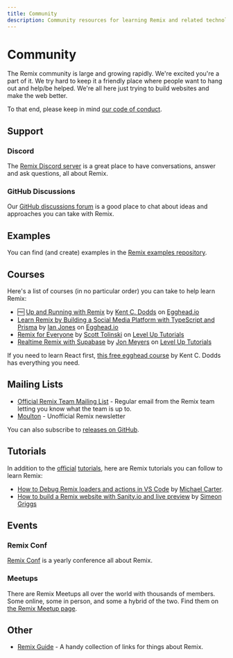 ```yaml
---
title: Community
description: Community resources for learning Remix and related technologies
---
```


# Community

The Remix community is large and growing rapidly. We're excited you're a part of it. We try hard to keep it a friendly place where people want to hang out and help/be helped. We're all here just trying to build websites and make the web better.

To that end, please keep in mind [our code of conduct][our-code-of-conduct].

## Support

### Discord

The [Remix Discord server][remix-discord-server] is a great place to have conversations, answer and ask questions, all about Remix.

### GitHub Discussions

Our [GitHub discussions forum][git-hub-discussions-forum] is a good place to chat about ideas and approaches you can take with Remix.

## Examples

You can find (and create) examples in the [Remix examples repository][the-examples-repository].

## Courses

Here's a list of courses (in no particular order) you can take to help learn Remix:

- 🆓 [Up and Running with Remix][up-and-running-with-remix] by [Kent C. Dodds][kent-c-dodds] on [Egghead.io][egghead-io]
- [Learn Remix by Building a Social Media Platform with TypeScript and Prisma][learn-remix-by-building-a-social-media-platform-with-type-script-and-prisma] by [Ian Jones][ian-jones] on [Egghead.io][egghead-io]
- [Remix for Everyone][remix-for-everyone] by [Scott Tolinski][scott-tolinski] on [Level Up Tutorials][level-up-tutorials]
- [Realtime Remix with Supabase][realtime-remix-with-supabase] by [Jon Meyers][jon-meyers] on [Level Up Tutorials][level-up-tutorials]

If you need to learn React first, [this free egghead course][this-free-egghead-course] by Kent C. Dodds has everything you need.

## Mailing Lists

- [Official Remix Team Mailing List][official-remix-team-mailing-list] - Regular email from the Remix team letting you know what the team is up to.
- [Moulton][moulton] - Unofficial Remix newsletter

You can also subscribe to [releases on GitHub][releases-on-git-hub].

## Tutorials

In addition to the [official][official] [tutorials][tutorials], here are Remix tutorials you can follow to learn Remix:

- [How to Debug Remix loaders and actions in VS Code][how-to-debug-remix-loaders-and-actions-in-vs-code] by [Michael Carter][michael-carter].
- [How to build a Remix website with Sanity.io and live preview][how-to-build-a-remix-website-with-sanity-io-and-live-preview] by [Simeon Griggs][simeon-griggs]

## Events

### Remix Conf

[Remix Conf][remix-conf] is a yearly conference all about Remix.

### Meetups

There are Remix Meetups all over the world with thousands of members. Some online, some in person, and some a hybrid of the two. Find them on [the Remix Meetup page][the-remix-meetup-page].

## Other

- [Remix Guide][remix-guide] - A handy collection of links for things about Remix.

[our-code-of-conduct]: https://github.com/remix-run/remix/blob/main/CODE_OF_CONDUCT.md
[remix-discord-server]: https://rmx.as/discord
[git-hub-discussions-forum]: https://github.com/remix-run/remix/discussions
[the-examples-repository]: https://github.com/remix-run/examples
[up-and-running-with-remix]: https://rmx.as/egghead-course
[kent-c-dodds]: https://twitter.com/kentcdodds
[egghead-io]: https://egghead.io
[learn-remix-by-building-a-social-media-platform-with-type-script-and-prisma]: https://egghead.io/courses/learn-remix-by-building-a-social-media-platform-with-typescript-and-prisma-cddb0550
[ian-jones]: https://twitter.com/_jonesian
[remix-for-everyone]: https://leveluptutorials.com/tutorials/remix-for-everyone
[scott-tolinski]: https://twitter.com/stolinski
[level-up-tutorials]: https://leveluptutorials.com
[realtime-remix-with-supabase]: https://leveluptutorials.com/tutorials/realtime-remix-with-supabase
[jon-meyers]: https://twitter.com/jonmeyers_io
[this-free-egghead-course]: https://kcd.im/beginner-react
[official-remix-team-mailing-list]: https://remix.run/newsletter
[moulton]: https://www.readmoulton.com
[releases-on-git-hub]: https://github.com/remix-run/remix/releases
[official]: ../tutorials/blog
[tutorials]: ../tutorials/jokes
[how-to-debug-remix-loaders-and-actions-in-vs-code]: https://www.youtube.com/watch?v=pf9A9nBOnRc
[michael-carter]: https://twitter.com/kiliman
[how-to-build-a-remix-website-with-sanity-io-and-live-preview]: https://www.sanity.io/guides/remix-run-live-preview
[simeon-griggs]: https://twitter.com/simeongriggs
[remix-conf]: ../../../../conf
[the-remix-meetup-page]: https://rmx.as/meetup
[remix-guide]: https://remix.guide
